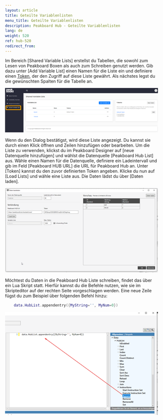 ```yaml
---
layout: article
title: Geteilte Variablenlisten 
menu_title: Geteilte Variablenlisten 
description: Peakboard Hub - Geteilte Variablenlisten 
lang: de
weight: 520
ref: hub-520
redirect_from:
---
```


Im Bereich [Shared Variable Lists] erstellst du Tabellen, die sowohl zum Lesen von Peakboard Boxen als auch zum Schreiben genutzt werden. 
Gib dazu unter [Add Variable List] einen Namen für die Liste ein und definiere einen [Token](/hub/de-hub_tokens.html), der den Zugriff auf diese Liste gewährt. 
Als nächstes legst du die gewünschten Spalten für die Tabelle an.

![Shared Connections Bild 1](/assets/images/hub/hub_variableslist.png) 

Wenn du den Dialog bestätigst, wird diese Liste angezeigt. 
Du kannst sie durch einen Klick öffnen und Zeilen hinzufügen oder bearbeiten. 
Um die Liste  zu verwenden, klickst du im Peakboard Designer auf [neue Datenquelle hinzufügen] und wählst die Datenquelle [Peakboard Hub List] aus. 
Wähle einen Namen für die Datenquelle, definiere ein Ladeintervall und gib im Feld [Peakboard HUB URL] die URL für Peakboard Hub an. 
Unter [Token] kannst du den zuvor definierten Token angeben.
Klicke du nun auf [Load Lists] und wähle eine Liste aus. 
Die Daten lädst du über [Daten laden].

![Shared Connections Bild 2](/assets/images/hub/hub_variableslist2.png) 

Möchtest du Daten in die Peakboard Hub Liste schreiben, findet das über ein Lua Skript statt. 
Hierfür kannst du die Befehle nutzen, wie sie im Skripteditor auf der rechten Seite vorgeschlagen werden. 
Eine neue Zeile fügst du zum Beispiel über folgenden Befehl hinzu:
```lua
	data.HubList.appendentry({MyString='', MyNum=0})
```

![Shared Connections Bild 3](/assets/images/hub/hub_variableslist3.png)

